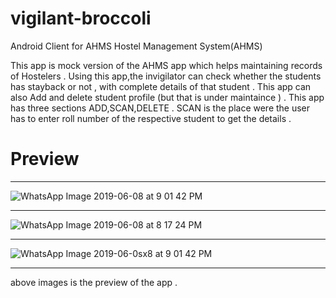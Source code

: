 # vigilant-broccoli
Android Client for AHMS Hostel Management System(AHMS)

This app is mock version of the AHMS app which helps maintaining records of Hostelers . Using this app,the invigilator can check whether the students has stayback or not , with complete details of that student . This app can also Add and delete student profile (but that is under maintaince ) .
This app has three sections ADD,SCAN,DELETE .
SCAN is the place were the user has to enter roll number of the respective student to get the details .

# Preview
--------------------------

![WhatsApp Image 2019-06-08 at 9 01 42 PM](https://user-images.githubusercontent.com/51189244/59149258-e796e500-8a30-11e9-9d91-544643d49740.jpeg)

-------------------------------------

![WhatsApp Image 2019-06-08 at 8 17 24 PM](https://user-images.githubusercontent.com/51189244/59149291-56743e00-8a31-11e9-9c36-5f49d2c6ece5.jpeg)

---------------------------------------


![WhatsApp Image 2019-06-0sx8 at 9 01 42 PM](https://user-images.githubusercontent.com/51189244/59149292-57a56b00-8a31-11e9-9afc-55841e48a41c.jpeg)

---------------------------------

above images is the preview of the app .


